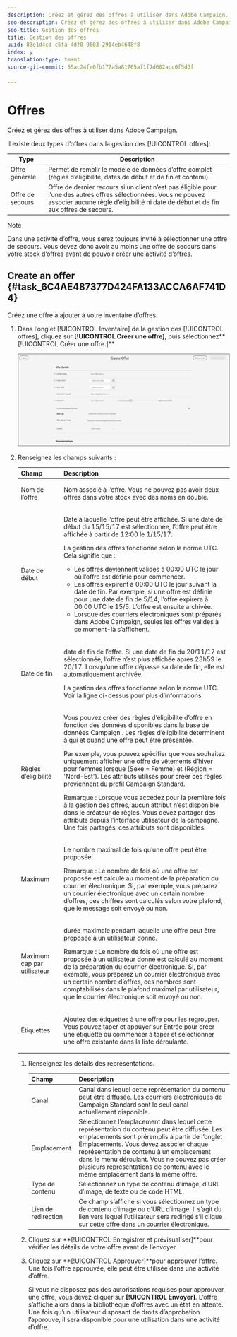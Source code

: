 ```yaml
---
description: Créez et gérez des offres à utiliser dans Adobe Campaign.
seo-description: Créez et gérez des offres à utiliser dans Adobe Campaign.
seo-title: Gestion des offres
title: Gestion des offres
uuid: 83e1d4cd-c5fa-4df0-9603-2914eb4648f8
index: y
translation-type: tm+mt
source-git-commit: 55ac24fe0fb177a5a81765af1f7d602acc0f5d0f

---
```



# Offres

Créez et gérez des offres à utiliser dans Adobe Campaign.

Il existe deux types d’offres dans la gestion des [!UICONTROL offres]:

| Type | Description |
|---|---|
| Offre générale | Permet de remplir le modèle de données d’offre complet (règles d’éligibilité, dates de début et de fin et contenu). |
| Offre de secours | Offre de dernier recours si un client n’est pas éligible pour l’une des autres offres sélectionnées. Vous ne pouvez associer aucune règle d’éligibilité ni date de début et de fin aux offres de secours. |

>[!NOTE]
>
>Dans une activité d’offre, vous serez toujours invité à sélectionner une offre de secours. Vous devez donc avoir au moins une offre de secours dans votre stock d’offres avant de pouvoir créer une activité d’offres.

## Create an offer {#task_6C4AE487377D424FA133ACCA6AF741D4}

Créez une offre à ajouter à votre inventaire d’offres.

1. Dans l’onglet [!UICONTROL Inventaire] de la gestion des [!UICONTROL offres], cliquez sur **[!UICONTROL Créer une offre]**, puis sélectionnez**[!UICONTROL  Créer une offre.]**

   ![](assets/create-offerx.png)

1. Renseignez les champs suivants :

   <table id="table_60A4001CE9F34422ACB59FB62C9CBDCD">
<thead> 
  <tr> 
   <th colname="col1" class="entry"> Champ </th> 
   <th colname="col2" class="entry"> Description </th> 
  </tr>
 </thead>
 <tbody> 
  <tr> 
   <td colname="col1"> <p>Nom de l’offre </p> </td> 
   <td colname="col2"> <p>Nom associé à l’offre. Vous ne pouvez pas avoir deux offres dans votre stock avec des noms en double. </p> </td> 
  </tr> 
  <tr> 
   <td colname="col1"> <p>Date de début </p> </td> 
   <td colname="col2"> <p>Date à laquelle l’offre peut être affichée. Si une date de début du 15/15/17 est sélectionnée, l’offre peut être affichée à partir de 12:00 le 1/15/17. </p> <p>La gestion des offres fonctionne selon la norme UTC. Cela signifie que : </p> <p> 
     <ul id="ul_A9D49B4405F34E6DA8FB52A13437F799"> 
      <li id="li_9490D092B235479A981FC2D5DD0B17B4">Les offres deviennent valides à 00:00 UTC le jour où l’offre est définie pour commencer. </li> 
      <li id="li_C28BB1FEB9E1495593826403CF5F67A9">Les offres expirent à 00:00 UTC le jour suivant la date de fin. Par exemple, si une offre est définie pour une date de fin de 5/14, l’offre expirera à 00:00 UTC le 15/5. L’offre est ensuite archivée. </li> 
      <li id="li_D3F7DCD1BF75410A8F4F5BC468B667AB">Lorsque des courriers électroniques sont préparés dans Adobe Campaign, seules les offres valides à ce moment-là s’affichent. </li> 
     </ul> </p> </td> 
  </tr> 
  <tr> 
   <td colname="col1"> <p>Date de fin </p> </td> 
   <td colname="col2"> <p>date de fin de l’offre. Si une date de fin du 20/11/17 est sélectionnée, l’offre n’est plus affichée après 23h59 le 20/17. Lorsqu’une offre dépasse sa date de fin, elle est automatiquement archivée. </p><p>La gestion des offres fonctionne selon la norme UTC. Voir la ligne ci-dessus pour plus d’informations. </p></td> 
  </tr> 
  <tr> 
   <td colname="col1"> <p>Règles d’éligibilité </p> </td> 
   <td colname="col2"> <p>Vous pouvez créer des règles d’éligibilité d’offre en fonction des données disponibles dans la base de données <span class="keyword"> Campaign</span> . Les règles d’éligibilité déterminent à qui et quand une offre peut être présentée. </p> <p>Par exemple, vous pouvez spécifier que vous souhaitez uniquement afficher une offre de vêtements d’hiver pour femmes lorsque (Sexe = Femme) et (Région = 'Nord-Est'). Les attributs utilisés pour créer ces règles proviennent du profil Campaign Standard. </p> <p>Remarque :  Lorsque vous accédez pour la première fois à la gestion des offres, aucun attribut n’est disponible dans le créateur de règles. Vous devez partager des attributs depuis l’interface utilisateur de la campagne. Une fois partagés, ces attributs sont disponibles. </p></td> 
  </tr> 
  <tr> 
   <td colname="col1"> <p>Maximum </p> </td> 
   <td colname="col2"> <p>Le nombre maximal de fois qu’une offre peut être proposée. </p> <p>Remarque :  Le nombre de fois où une offre est proposée est calculé au moment de la préparation du courrier électronique. Si, par exemple, vous préparez un courrier électronique avec un certain nombre d’offres, ces chiffres sont calculés selon votre plafond, que le message soit envoyé ou non. </p></td> 
  </tr> 
  <tr> 
   <td colname="col1"> <p>Maximum cap par utilisateur </p> </td> 
   <td colname="col2"> <p>durée maximale pendant laquelle une offre peut être proposée à un utilisateur donné. </p> <p>Remarque :  Le nombre de fois où une offre est proposée à un utilisateur donné est calculé au moment de la préparation du courrier électronique. Si, par exemple, vous préparez un courrier électronique avec un certain nombre d’offres, ces nombres sont comptabilisés dans le plafond maximal par utilisateur, que le courrier électronique soit envoyé ou non.</p> </td> 
  </tr> 
  <tr> 
   <td colname="col1"> <p>Étiquettes </p> </td> 
   <td colname="col2"> <p>Ajoutez des étiquettes à une offre pour les regrouper. Vous pouvez taper et appuyer sur Entrée pour créer une étiquette ou commencer à taper et sélectionner une offre existante dans la liste déroulante. </p> </td> 
  </tr> 
 </tbody> 
</table>

1. Renseignez les détails des représentations.

   | Champ | Description |
   |---|---|
   | Canal | Canal dans lequel cette représentation du contenu peut être diffusée. Les courriers électroniques de Campaign Standard sont le seul canal actuellement disponible. |
   | Emplacement | Sélectionnez l’emplacement dans lequel cette représentation du contenu peut être diffusée. Les emplacements sont préremplis à partir de l’onglet Emplacements. Vous devez associer chaque représentation de contenu à un emplacement dans le menu déroulant. Vous ne pouvez pas créer plusieurs représentations de contenu avec le même emplacement dans la même offre. |
   | Type de contenu | Sélectionnez un type de contenu d’image, d’URL d’image, de texte ou de code HTML. |
   | Lien de redirection | Ce champ s’affiche si vous sélectionnez un type de contenu d’image ou d’URL d’image. Il s’agit du lien vers lequel l’utilisateur sera redirigé s’il clique sur cette offre dans un courrier électronique. |

1. Cliquez sur **[!UICONTROL Enregistrer et prévisualiser]**pour vérifier les détails de votre offre avant de l’envoyer.
1. Cliquez sur **[!UICONTROL Approuver]**pour approuver l’offre. Une fois l’offre approuvée, elle peut être utilisée dans une activité d’offre.

   Si vous ne disposez pas des autorisations requises pour approuver une offre, vous devez cliquer sur **[!UICONTROL Envoyer]**. L’offre s’affiche alors dans la bibliothèque d’offres avec un état en attente. Une fois qu’un utilisateur disposant de droits d’approbation l’approuve, il sera disponible pour une utilisation dans une activité d’offre.
